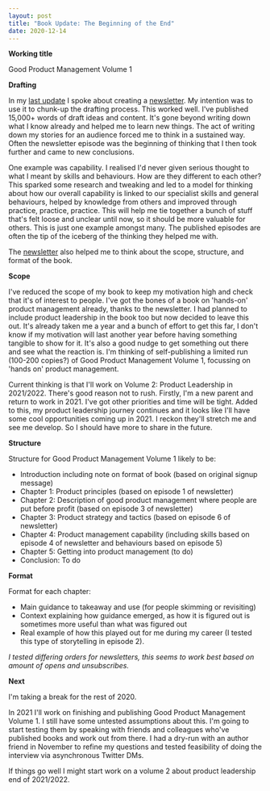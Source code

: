 ```yaml
---
layout: post
title: "Book Update: The Beginning of the End"
date: 2020-12-14
---
```


**Working title**

Good Product Management Volume 1

**Drafting**

In my [last update](https://scottcolfer.com/2020/08/23/2020-book-update-beginning-end.html) I spoke about creating a [newsletter](https://goodproduct.management/). My intention was to use it to chunk-up the drafting process. This worked well. I've published 15,000+ words of draft ideas and content. It's gone beyond writing down what I know already and helped me to learn new things. The act of writing down my stories for an audience forced me to think in a sustained way. Often the newsletter episode was the beginning of thinking that I then took further and came to new conclusions.

One example was capability. I realised I'd never given serious thought to what I meant by skills and behaviours. How are they different to each other? This sparked some research and tweaking and led to a model for thinking about how our overall capability is linked to our specialist skills and general behaviours, helped by knowledge from others and improved through practice, practice, practice. This will help me tie together a bunch of stuff that's felt loose and unclear until now, so it should be more valuable for others. This is just one example amongst many. The published episodes are often the tip of the iceberg of the thinking they helped me with.

The [newsletter](https://goodproduct.management/) also helped me to think about the scope, structure, and format of the book.

**Scope**

I've reduced the scope of my book to keep my motivation high and check that it's of interest to people. I've got the bones of a book on 'hands-on' product management already, thanks to the newsletter. I had planned to include product leadership in the book too but now decided to leave this out. It's already taken me a year and a bunch of effort to get this far, I don't know if my motivation will last another year before having something tangible to show for it. It's also a good nudge to get something out there and see what the reaction is. I'm thinking of self-publishing a limited run (100-200 copies?) of Good Product Management Volume 1, focussing on 'hands on' product management. 

Current thinking is that I'll work on Volume 2: Product Leadership in 2021/2022. There's good reason not to rush. Firstly, I'm a new parent and return to work in 2021. I've got other priorities and time will be tight. Added to this, my product leadership journey continues and it looks like I'll have some cool opportunities coming up in 2021. I reckon they'll stretch me and see me develop. So I should have more to share in the future.

**Structure**

Structure for Good Product Management Volume 1 likely to be:

- Introduction including note on format of book (based on original signup message)
- Chapter 1: Product principles (based on episode 1 of newsletter)
- Chapter 2: Description of good product management where people are put before profit (based on episode 3 of newsletter)
- Chapter 3: Product strategy and tactics (based on episode 6 of newsletter)
- Chapter 4: Product management capability (including skills based on episode 4 of newsletter and behaviours based on episode 5)
- Chapter 5: Getting into product management (to do)
- Conclusion: To do

**Format**

Format for each chapter:

- Main guidance to takeaway and use (for people skimming or revisiting)
- Context explaining how guidance emerged, as how it is figured out is sometimes more useful than what was figured out
- Real example of how this played out for me during my career (I tested this type of storytelling in episode 2).

_I tested differing orders for newsletters, this seems to work best based on amount of opens and unsubscribes._

**Next**

I'm taking a break for the rest of 2020.

In 2021 I'll work on finishing and publishing Good Product Management Volume 1. I still have some untested assumptions about this. I'm going to start testing them by speaking with friends and colleagues who've published books and work out from there. I had a dry-run with an author friend in November to refine my questions and tested feasibility of doing the interview via asynchronous Twitter DMs.

If things go well I might start work on a volume 2 about product leadership end of 2021/2022.
